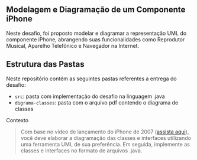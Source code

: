 ## Modelagem e Diagramação de um Componente iPhone

Neste desafio, foi proposto modelar e diagramar a representação UML do componente iPhone, abrangendo suas funcionalidades como Reprodutor Musical, Aparelho Telefônico e Navegador na Internet.

## Estrutura das Pastas

Neste repositório contém as seguintes pastas referentes a entrega do desafio:

- `src`: pasta com implementação do desafio na linguagem .java
- `digrama-classes`: pasta com o arquivo pdf contendo o diagrama de classes

Contexto

> Com base no vídeo de lançamento do iPhone de 2007 ([assista aqui](https://www.youtube.com/watch?v=9ou608QQRq8)), você deve elaborar a diagramação das classes e interfaces utilizando uma ferramenta UML de sua preferência. Em seguida, implemente as classes e interfaces no formato de arquivos .java.
